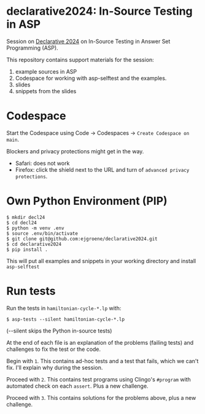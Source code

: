 # declarative2024: In-Source Testing in ASP

Session on [Declarative 2024](https://declarative.amsterdam/program) on In-Source Testing in Answer Set Programming (ASP).

This repository contains support materials for the session:

1. example sources in ASP
2. Codespace for working with asp-selftest and the examples.
3. slides
4. snippets from the slides

# Codespace

Start the Codespace using Code -> Codespaces -> `Create Codespace on main`.

Blockers and privacy protections might get in the way.

 * Safari: does not work
 * Firefox: click the shield next to the URL and turn of `advanced privacy protections`.


# Own Python Environment (PIP)

    $ mkdir decl24
    $ cd decl24
    $ python -m venv .env
    $ source .env/bin/activate
    $ git clone git@github.com:ejgroene/declarative2024.git
    $ cd declarative2024
    $ pip install .

This will put all examples and snippets in your working directory and install `asp-selftest`

# Run tests

Run the tests in `hamiltonian-cycle-*.lp` with:

    $ asp-tests --silent hamiltonian-cycle-*.lp

(--silent skips the Python in-source tests)

At the end of each file is an explanation of the problems (failing tests) and challenges to fix the test or the code.

Begin with `1`.  This contains ad-hoc tests and a test that fails, which we can't fix. I'll explain why during the session.

Proceed with `2`.  This contains test programs using Clingo's `#program` with automated check on each `assert`. Plus a new challenge.

Proceed with `3`.  This contains solutions for the problems above, plus a new challenge.
